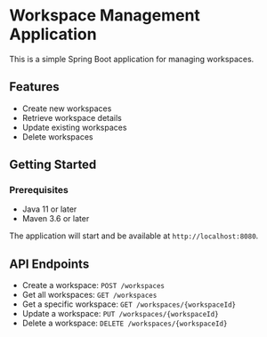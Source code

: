 # Workspace Management Application

This is a simple Spring Boot application for managing workspaces.

## Features

- Create new workspaces
- Retrieve workspace details
- Update existing workspaces
- Delete workspaces

## Getting Started

### Prerequisites

- Java 11 or later
- Maven 3.6 or later

The application will start and be available at `http://localhost:8080`.

## API Endpoints

- Create a workspace: `POST /workspaces`
- Get all workspaces: `GET /workspaces`
- Get a specific workspace: `GET /workspaces/{workspaceId}`
- Update a workspace: `PUT /workspaces/{workspaceId}`
- Delete a workspace: `DELETE /workspaces/{workspaceId}`